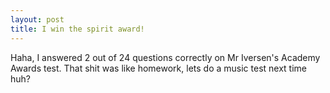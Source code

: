 ```yaml
---
layout: post
title: I win the spirit award!
---
```


Haha, I answered 2 out of 24 questions correctly on Mr Iversen's Academy
Awards test. That shit was like homework, lets do a music test next time huh?
